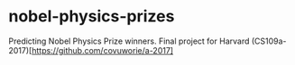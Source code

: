# nobel-physics-prizes
Predicting Nobel Physics Prize winners. Final project for Harvard (CS109a-2017)[https://github.com/covuworie/a-2017]
